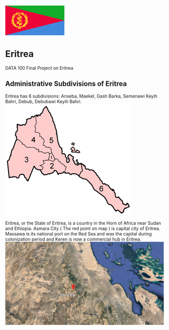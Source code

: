 ![](flag.png)
# Eritrea
 DATA 100 Final Project on Eritrea
 
## Administrative Subdivisions of Eritrea
Eritrea has 6 subdivisions: Anseba, Maekel, Gash Barka, Semenawi Keyih Bahri, Debub, Debubawi Keyih Bahri.
![](Eritrea_regions_numbered.png)

Eritrea, or the State of Eritrea, is a country in the Horn of Africa near Sudan and Ethiopia.
Asmara City ( The red point on map ) is capital city of Eritrea.
Massawa is its national port on the Red Sea and was the capital during colonization period and Keren is now a commercial hub in Eritrea.
![](map.png)


